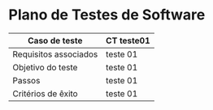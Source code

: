 # Plano de Testes de Software



|    Caso de teste      |  CT teste01            |
|-----------------------|------------------------|
| Requisitos associados | teste 01               |
| Objetivo do teste     | teste 01               |
| Passos                | teste 01               |
| Critérios de êxito    | teste 01               |

